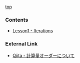 
[top](../index.md)

### Contents

- [Lesson1 - Iterations](./lesson1_iterations.md)


### External Link

- [Qiita - 計算量オーダーについて](https://qiita.com/asksaito/items/59e0d48408f1eab081b5)
